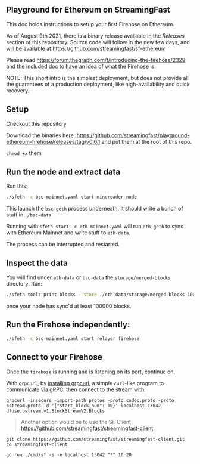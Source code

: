 ## Playground for Ethereum on StreamingFast

This doc holds instructions to setup your first Firehose on Ethereum.

As of August 9th 2021, there is a binary release available in the *Releases* section of this repository. Source code will follow in the new few days, and will be available at https://github.com/streamingfast/sf-ethereum

Please read https://forum.thegraph.com/t/introducing-the-firehose/2329 and the included doc to have an idea of what the Firehose is.

NOTE: This short intro is the simplest deployment, but does not provide all the guarantees of a production deployment, like high-availability and quick recovery.


## Setup

Checkout this repository

Download the binaries here: https://github.com/streamingfast/playground-ethereum-firehose/releases/tag/v0.0.1 and put them at the root of this repo.

`chmod +x` them


## Run the node and extract data

Run this:

```bash
./sfeth -c bsc-mainnet.yaml start mindreader-node
```

This launch the `bsc-geth` process underneath. It should write a bunch of stuff in `./bsc-data`.

Running with `sfeth start -c eth-mainnet.yaml` will run `eth-geth` to sync with Ethereum Mainnet and write stuff to `eth-data`.

The process can be interrupted and restarted.


## Inspect the data

You will find under `eth-data` or `bsc-data` the `storage/merged-blocks` directory. Run:

```bash
./sfeth tools print blocks --store ./eth-data/storage/merged-blocks 100000
```

once your node has sync'd at least 100000 blocks.


## Run the Firehose independently:

```bash
./sfeth -c bsc-mainnet.yaml start relayer firehose
```

## Connect to your Firehose

Once the `firehose` is running and is listening on its port, continue on.

With `grpcurl`, by [installing grpcurl](https://github.com/fullstorydev/grpcurl), a simple `curl`-like program to communicate via gRPC, then connect to the stream with:

```
grpcurl -insecure -import-path protos -proto codec.proto -proto bstream.proto -d '{"start_block_num": 10}' localhost:13042 dfuse.bstream.v1.BlockStreamV2.Blocks
```

> Another option would be to use the SF Client https://github.com/streamingfast/streamingfast-client.

```
git clone https://github.com/streamingfast/streamingfast-client.git
cd streamingfast-client

go run ./cmd/sf -s -e localhost:13042 "*" 10 20
```
